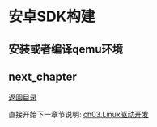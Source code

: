 # 安卓SDK构建

## 安装或者编译qemu环境

## next_chapter

[返回目录](./SUMMARY.md)

直接开始下一章节说明: [ch03.Linux驱动开发](./ch03-00.driver_design.md)
